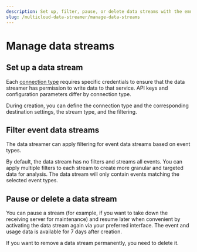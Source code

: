 ```yaml
---
description: Set up, filter, pause, or delete data streams with the emnify multicloud Data Streamer
slug: /multicloud-data-streamer/manage-data-streams
---
```


# Manage data streams

## Set up a data stream

Each [connection type](/multicloud-data-streamer/connection-types) requires specific credentials to ensure that the data streamer has permission to write data to that service. 
API keys and configuration parameters differ by connection type.

During creation, you can define the connection type and the corresponding destination settings, the stream type, and the filtering.

## Filter event data streams

The data streamer can apply filtering for event data streams based on event types. 

By default, the data stream has no filters and streams all events. You can apply multiple filters to each stream to create more granular and targeted data for analysis. 
The data stream will only contain events matching the selected event types.

## Pause or delete a data stream

You can pause a stream (for example, if you want to take down the receiving server for maintenance) and resume later when convenient by activating the data stream again via your preferred interface. 
The event and usage data is available for 7 days after creation.

If you want to remove a data stream permanently, you need to delete it.
